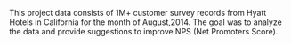 This project data consists of 1M+ customer survey records from Hyatt Hotels in California for the month of August,2014. The goal was to analyze the data and provide suggestions to improve NPS (Net Promoters Score).
